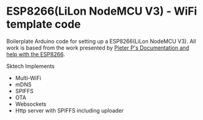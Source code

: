 # ESP8266(LiLon NodeMCU V3) - WiFi template code

Boilerplate Arduino code for setting up a ESP8266(LiLon NodeMCU V3). All work is based from the work presented by [Pieter P's Documentation and help with the ESP8266](https://tttapa.github.io/ESP8266/Chap01%20-%20ESP8266.html).

Sktech Implements 
* Multi-WiFi
* mDNS
* SPIFFS
* OTA
* Websockets
* Http server with SPIFFS including uploader
